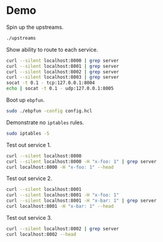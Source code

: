 # Demo

Spin up the upstreams.
```bash
./upstreams
```

Show ability to route to each service.

```bash
curl --silent localhost:8000 | grep server
curl --silent localhost:8001 | grep server
curl --silent localhost:8002 | grep server
curl --silent localhost:8003 | grep server
socat -t 0.1 - tcp:127.0.0.1:8004
echo | socat -t 0.1 - udp:127.0.0.1:8005
```

Boot up `ebpfun`.

```bash
sudo ./ebpfun -config config.hcl
```

Demonstrate no `iptables` rules.
```bash
sudo iptables -S
```

Test out service 1.
```bash
curl --silent localhost:8000
curl --silent localhost:8000 -H "x-foo: 1" | grep server
curl localhost:8000 -H "x-foo: 1" --head
```

Test out service 2.
```bash
curl --silent localhost:8001
curl --silent localhost:8001 -H "x-foo: 1"
curl --silent localhost:8001 -H "x-bar: 1" | grep server
curl localhost:8001 -H "x-bar: 1" --head
```

Test out service 3.
```bash
curl --silent localhost:8002 | grep server
curl localhost:8002 --head
```